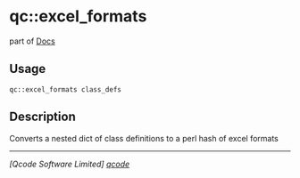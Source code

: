 qc::excel_formats
=================

part of [Docs](.)

Usage
-----
`qc::excel_formats class_defs`

Description
-----------
Converts a nested dict of class definitions to a perl hash of excel formats

----------------------------------
*[Qcode Software Limited] [qcode]*

[qcode]: www.qcode.co.uk "Qcode Software"